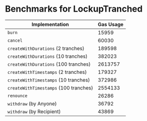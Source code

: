 # Benchmarks for LockupTranched

| Implementation                        | Gas Usage |
| ------------------------------------- | --------- |
| `burn`                                | 15959     |
| `cancel`                              | 60030     |
| `createWithDurations` (2 tranches)    | 189598    |
| `createWithDurations` (10 tranches)   | 382023    |
| `createWithDurations` (100 tranches)  | 2613757   |
| `createWithTimestamps` (2 tranches)   | 179327    |
| `createWithTimestamps` (10 tranches)  | 372986    |
| `createWithTimestamps` (100 tranches) | 2554133   |
| `renounce`                            | 26286     |
| `withdraw` (by Anyone)                | 36792     |
| `withdraw` (by Recipient)             | 43869     |

